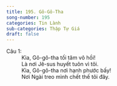 ```yaml
---
title: 195. Gô-Gô-Tha
song-number: 195
categories: Tin Lành
sub-categories: Thập Tự Giá
draft: false
---
```

<dl><dt>Câu 1:</dt><dd data-verse="1">Kìa, Gô-gô-tha tối tăm vô hồi! <br/>Là nơi Jê-sus huyết tuôn vì tôi. <br/>Kìa, Gô-gô-tha nơi hạnh phước bấy! <br/>Nơi Ngài treo mình chết thế tôi đây. </dd></dl>